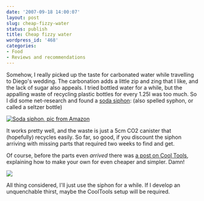 ```yaml
---
date: '2007-09-18 14:00:07'
layout: post
slug: cheap-fizzy-water
status: publish
title: Cheap fizzy water
wordpress_id: '468'
categories:
- Food
- Reviews and recommendations
---
```


Somehow, I really picked up the taste for carbonated water while travelling to Diego's wedding. The carbonation adds a little zip and zing that I like, and the lack of sugar also appeals. I tried bottled water for a while, but the appalling waste of recycling plastic bottles for every 1.25l was too much. So I did some net-research and found a [soda siphon](http://http://www.amazon.com/gp/product/B0002COPS4/103-4858399-7534239): (also spelled syphon, or called a seltzer bottle)


[![Soda siphon, pic from Amazon](http://www.phfactor.net/wp-pics/2135scwdgkl._aa280_-wpa.jpg)](http://www.amazon.com/gp/product/B0002COPS4/103-4858399-7534239)


 It works pretty well, and the waste is just a 5cm CO2 canister that (hopefully) recycles easily. So far, so good, if you discount the siphon arriving with missing parts that required two weeks to find and get.

Of course, before the parts even _arrived_ there was [a post on Cool Tools](http://www.kk.org/cooltools/archives/001818.php), explaining how to make your own for even cheaper and simpler. Damn!


[![](http://www.phfactor.net/wp-pics/home%20carbonator-wpa.jpg)](http://www.kk.org/cooltools/archives/001818.php)


 All thing considered, I'll just use the siphon for a while. If I develop an unquenchable thirst, maybe the CoolTools setup will be required.
